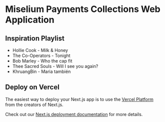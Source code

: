 # Miselium Payments Collections Web Application

## Inspiration Playlist

 - Hollie Cook - Milk & Honey
 - The Co-Operators - Tonight
 - Bob Marley - Who the cap fit
 - Thee Sacred Souls - Will I see you again?
 - KhruangBin - Maria también



## Deploy on Vercel

The easiest way to deploy your Next.js app is to use the [Vercel Platform](https://vercel.com/new?utm_medium=default-template&filter=next.js&utm_source=create-next-app&utm_campaign=create-next-app-readme) from the creators of Next.js.

Check out our [Next.js deployment documentation](https://nextjs.org/docs/app/building-your-application/deploying) for more details.
